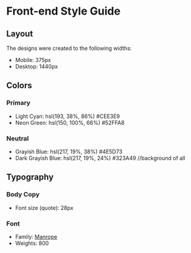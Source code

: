 # Front-end Style Guide

## Layout

The designs were created to the following widths:

- Mobile: 375px
- Desktop: 1440px

## Colors

### Primary

- Light Cyan: hsl(193, 38%, 86%) #CEE3E9
- Neon Green: hsl(150, 100%, 66%) #52FFA8

### Neutral

- Grayish Blue: hsl(217, 19%, 38%) #4E5D73
- Dark Grayish Blue: hsl(217, 19%, 24%) #323A49 //background of all

## Typography

### Body Copy

- Font size (quote): 28px

### Font

- Family: [Manrope](https://fonts.google.com/specimen/Manrope)
- Weights: 800
